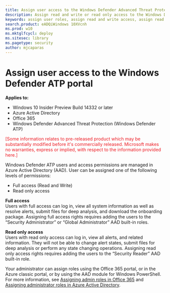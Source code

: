 ```yaml
---
title: Assign user access to the Windows Defender Advanced Threat Protection portal
description: Assign read and write or read only access to the Windows Defender Advanced Threat Protection portal. 
keywords: assign user roles, assign read and write access, assign read only access, user, user roles, roles
search.product: eADQiWindows 10XVcnh
ms.prod: w10
ms.mktglfcycl: deploy
ms.sitesec: library
ms.pagetype: security
author: mjcaparas
---
```


# Assign user access to the Windows Defender ATP portal

**Applies to:**

- Windows 10 Insider Preview Build 14332 or later
- Azure Active Directory
- Office 365
- Windows Defender Advanced Threat Protection (Windows Defender ATP)

<span style="color:#ED1C24;">[Some information relates to pre-released product which may be substantially modified before it's commercially released. Microsoft makes no warranties, express or implied, with respect to the information provided here.]</span>

Windows Defender ATP users and access permissions are managed in Azure Active Directory (AAD). User can be assigned one of the following levels of permissions:
- Full access (Read and Write)
- Read only access

**Full access** <br>
Users with full access can log in, view all system information as well as resolve alerts, submit files for deep analysis, and download the onboarding package.
Assigning full access rights requires adding the users to the “Security Administrator” or “Global Administrator” AAD built-in roles.

**Read only access** <br>
Users with read only access can log in, view all alerts, and related information. 
They will not be able to change alert states, submit files for deep analysis or perform any state changing operations.
Assigning read only access rights requires adding the users to the “Security Reader” AAD built-in role.

Your administrator can assign roles using the Office 365 portal, or in the Azure classic portal, or by using the AAD module for Windows PowerShell. 
For more information, see [Assigning admin roles in Office 365](https://support.office.com/en-us/article/Assigning-admin-roles-in-Office-365-eac4d046-1afd-4f1a-85fc-8219c79e1504?ui=en-US&rs=en-US&ad=US) and [Assigning administrator roles in Azure Active Directory](https://azure.microsoft.com/en-us/documentation/articles/active-directory-assign-admin-roles/).

